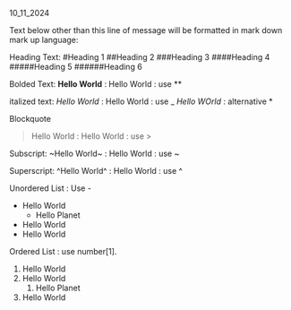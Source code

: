 10_11_2024

Text below other than this line of message will be formatted in mark down mark up language:

Heading Text:
#Heading 1
##Heading 2
###Heading 3
####Heading 4
#####Heading 5
######Heading 6

Bolded Text:
**Hello World** : Hello World : use **

italized text:
_Hello World_ 	: Hello World : use _
*Hello WOrld*	: alternative *

Blockquote
>Hello World	: Hello World : use >

Subscript: 
~Hello World~	: Hello World : use ~

Superscript:
^Hello World^	: Hello World : use ^

Unordered List	: Use -
- Hello World
	- Hello Planet
- Hello World
- Hello World

Ordered List	: use number[1].
1. Hello World
2. Hello World
	1. Hello Planet
3. Hello World
 



